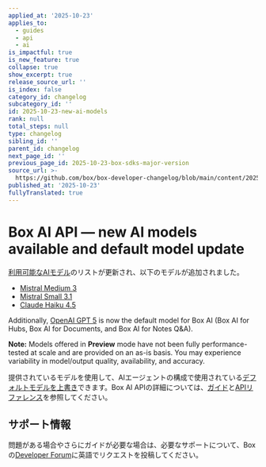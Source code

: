 ```yaml
---
applied_at: '2025-10-23'
applies_to:
  - guides
  - api
  - ai
is_impactful: true
is_new_feature: true
collapse: true
show_excerpt: true
release_source_url: ''
is_index: false
category_id: changelog
subcategory_id: ''
id: 2025-10-23-new-ai-models
rank: null
total_steps: null
type: changelog
sibling_id: ''
parent_id: changelog
next_page_id: ''
previous_page_id: 2025-10-23-box-sdks-major-version
source_url: >-
  https://github.com/box/box-developer-changelog/blob/main/content/2025/10-23-new-ai-models.md
published_at: '2025-10-23'
fullyTranslated: true
---
```

# Box AI API — new AI models available and default model update

[利用可能なAIモデル][supported-models]のリストが更新され、以下のモデルが追加されました。

* [Mistral Medium 3][mistral-medium]
* [Mistral Small 3.1][mistral-small]
* [Claude Haiku 4.5][claude-haiku]

Additionally, [OpenAI GPT 5][gpt-5] is now the default model for Box AI (Box AI for Hubs, Box AI for Documents, and Box AI for Notes Q&A).

<!-- more -->

**Note:** Models offered in **Preview** mode have not been fully performance-tested at scale and are provided on an as-is basis. You may experience variability in model/output quality, availability, and accuracy.

提供されているモデルを使用して、AIエージェントの構成で使用されている[デフォルトモデルを上書き][override]できます。Box AI APIの詳細については、[ガイド][ai-guides]と[APIリファレンス][api]を参照してください。

## サポート情報

問題がある場合やさらにガイドが必要な場合は、必要なサポートについて、Boxの[Developer Forum][forum]に英語でリクエストを投稿してください。

[supported-models]: https://developer.box.com/guides/box-ai/supported-models/

[override]: https://developer.box.com/guides/box-ai/ai-agents/ai-agent-overrides/

[ai-guides]: https://developer.box.com/guides/box-ai

[api]: https://developer.box.com/reference/post-ai-ask/

[forum]: https://forum.box.com/

[mistral-medium]: https://developer.box.com/guides/box-ai/ai-models/ibm-mistral-medium-3-model-card/

[mistral-small]: https://developer.box.com/guides/box-ai/ai-models/ibm-mistral-small-3-1-model-card/

[claude-haiku]: https://developer.box.com/guides/box-ai/ai-models/aws-claude-4-5-haiku-model-card/

[gpt-5]: https://developer.box.com/guides/box-ai/ai-models/openai-gpt-5-model-card/
